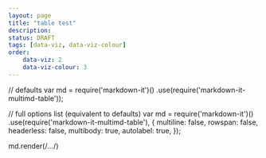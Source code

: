 ```yaml
---
layout: page
title: "table test"
description:
status: DRAFT
tags: [data-viz, data-viz-colour]
order:
    data-viz: 2
    data-viz-colour: 3
---
```


// defaults
var md = require('markdown-it')()
            .use(require('markdown-it-multimd-table'));

// full options list (equivalent to defaults)
var md = require('markdown-it')()
            .use(require('markdown-it-multimd-table'), {
              multiline:  false,
              rowspan:    false,
              headerless: false,
              multibody:  true,
              autolabel:  true,
            });

md.render(/*...*/)
